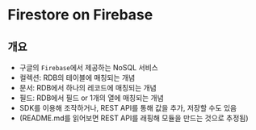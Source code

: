 # Firestore on Firebase

## 개요

* 구글의 `Firebase`에서 제공하는 NoSQL 서비스
* 컬렉션: RDB의 테이블에 매칭되는 개념
* 문서: RDB에서 하나의 레코드에 매칭되는 개념
* 필드: RDB에서 필드 or 1개의 열에 매칭되는 개념
* SDK를 이용해 조작하거나, REST API를 통해 값을 추가, 저장할 수도 있음
* (README.md를 읽어보면 REST API를 래핑해 모듈을 만드는 것으로 추정됨)